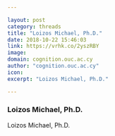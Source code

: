 ```yaml
---

layout: post
category: threads
title: "Loizos Michael, Ph.D."
date: 2018-10-22 15:46:03
link: https://vrhk.co/2yszRBY
image: 
domain: cognition.ouc.ac.cy
author: "cognition.ouc.ac.cy"
icon: 
excerpt: "Loizos Michael, Ph.D."

---
```


### Loizos Michael, Ph.D.

Loizos Michael, Ph.D.